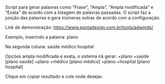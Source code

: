 Script para gerar palavras como "Frase", "Ampla", "Ampla modificada" e "Exata" de acordo com a listagem de palavras passadas.
O script faz a junção das palavras e gera inúmeras outras de acordo com a configuração.

Link de demonstração: https://www.pontadesign.com.br/tools/adwords/

Exemplo, inserindo a palavra:
plano

Na segunda coluna:
saúde
médico
hospital

Opções ampla modificada e exata, o sistema irá gerar:
+plano +saúde
[plano saúde]
+plano +médico
[plano médico]
+plano +hospital
[plano hospital]

Clique em copiar resultado e cole onde desejar.
